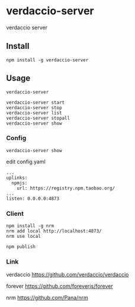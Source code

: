 # verdaccio-server

verdaccio server

## Install

```
npm install -g verdaccio-server
```

## Usage

```
verdaccio-server
```

```
verdaccio-server start
verdaccio-server stop
verdaccio-server list
verdaccio-server stopall
verdaccio-server show
```

### Config

```
verdaccio-server show
```
edit config.yaml

```
...
uplinks:
  npmjs:
    url: https://registry.npm.taobao.org/
...
listen: 0.0.0.0:4873
```

### Client

```
npm install -g nrm
nrm add local http://localhost:4873/
nrm use local
```

```
npm publish
```

### Link

verdaccio
https://github.com/verdaccio/verdaccio

forever
https://github.com/foreverjs/forever

nrm
https://github.com/Pana/nrm
